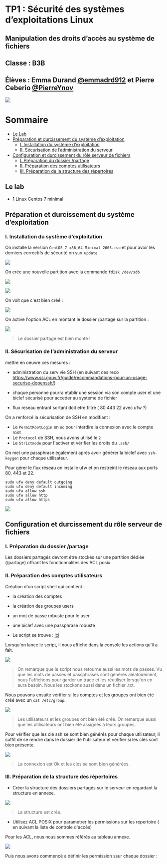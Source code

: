 # TP1 : Sécurité des systèmes d’exploitations Linux
## Manipulation des droits d’accès au système de fichiers

## Classe : B3B
## Élèves : Emma Durand **[@emmadrd912](https://github.com/emmadrd912)** et Pierre Ceberio **[@PierreYnov](https://github.com/PierreYnov)**

![](https://waytolearnx.com/wp-content/uploads/2018/08/QCM-Linux.jpg)

# Sommaire

- [Le Lab](#le-lab)
- [Préparation et durcissement du système d’exploitation](##pr%C3%A9paration-et-durcissement-du-syst%C3%A8me-dexploitation)
    - [I. Installation du système d’exploitation](##i-installation-du-syst%C3%A8me-dexploitation)
    - [II. Sécurisation de l’administration du serveur](#ii-s%C3%A9curisation-de-ladministration-du-serveur)
- [Configuration et durcissement du rôle serveur de fichiers](#configuration-et-durcissement-du-r%C3%B4le-serveur-de-fichiers)
    - [I. Préparation du dossier /partage](#i-pr%C3%A9paration-du-dossier-partage)
    - [II. Préparation des comptes utilisateurs](#ii-pr%C3%A9paration-des-comptes-utilisateurs)
    - [III. Préparation de la structure des répertoires](#iii-pr%C3%A9paration-de-la-structure-des-r%C3%A9pertoires)


## Le lab

- 1 Linux Centos 7 minimal

## Préparation et durcissement du système d’exploitation

### I. Installation du système d’exploitation

On installe la version ```CentOS-7-x86_64-Minimal-2003.iso``` et pour avoir les derniers correctifs de sécurité on ``yum update``


![](img/lsblk.png)

On crée une nouvelle partition avec la commande ``fdisk /dev/sdb``

![](img/fdisk.png)

![](img/fdisk2.png)

On voit que c'est bien créé :

![](img/fdisk3.png)

On active l'option ACL en montant le dossier /partage sur la partition :  

![](img/mount.png)

> Le dossier partage est bien monté !

### II. Sécurisation de l’administration du serveur

mettre en oeuvre ces mesures :

- administration du serv vie SSH (en suivant ces reco https://www.ssi.gouv.fr/guide/recommandations-pour-un-usage-securise-dopenssh/)
- chaque personne pourra etablir une session via son compte user et une biclef sécurisé pour acceder au systeme de fichier

- flux reseau entrant sortant doit etre filtré ( 80 443 22 avec ufw ?)

On a renforcé la sécurisation de SSH en modifiant :
- Le ```PermitRootLogin``` en ```no``` pour interdire la connexion avec le compte root
- Le ```Protocol``` de SSH, nous avons utilisé le ```2```
- Le ```Strictmode``` pour l'activer et vérifier les droits du ```.ssh/```

On met une passphrase également après avoir générer la biclef avec ``ssh-keygen`` pour chaque utilisateur.


Pour gérer le flux réseau on installe ufw et on restreint le réseau aux ports 80, 443 et 22.

    sudo ufw deny default outgoing
    sudo ufw deny default incoming
    sudo ufw allow ssh
    sudo ufw allow http
    sudo ufw allow https

![](img/ufw-status.png)

## Configuration et durcissement du rôle serveur de fichiers

### I. Préparation du dossier /partage

Les dossiers partagés devront être stockés sur une partition dédiée (/partage) offrant les fonctionnalités des
ACL posix

### II. Préparation des comptes utilisateurs

Création d'un script shell qui contient :

- la création des comptes
- la création des groupes users
- un mot de passe robuste pour le user
- une biclef avec une passphrase robuste

- Le script se trouve : [ici](script.sh)

Lorsqu'on lance le script, il nous affiche dans la console les actions qu'il a fait.

![](img/shell.png)

> On remarque que le script nous retourne aussi les mots de passes.
Vu que les mots de passes et passphrases sont générés aléatoirement, nous l'affichons pour garder un trace et les réutiliser lorsqu'on en aura besoin. Nous les stockons aussi dans un fichier .txt.

Nous pouvons ensuite vérifier si les comptes et les groupes ont bien été créé avec un ```cat /etc/group```.

![](img/group.png)

> Les utilisateurs et les groupes ont bien été créé. On remarque aussi que les utilisateurs ont bien été assignés à leurs groupes.

Pour vérifier que les clé ssh se sont bien générés pour chaque utilisateur, il suffit de se rendre dans le dossier de l'utilisateur et vérifier si les clés sont bien présente.

![](img/ewagner_ssh.png)

> La connexion est Ok et les clés se sont bien générées.

### III. Préparation de la structure des répertoires

- Créer la structure des dossiers partagés sur le serveur en regardant la structure en annexe.

![](img/directory.png)

> La structure est crée.

- Utilisez ACL POSIX pour parametrer les permissions sur les repertoire ( en suivant la liste de controle d'accès)

Pour les ACL, nous nous sommes référés au tableau annexe.

![](img/annexe.png)

Puis nous avons commencé à définir les permission ssur chaque dossier :

